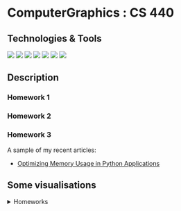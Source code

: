 # ComputerGraphics : CS 440

## Technologies & Tools
![](https://img.shields.io/badge/Editor-VS_Code-informational?style=flat&logo=intellij-idea&logoColor=white&color=2bbc8a)
![](https://img.shields.io/badge/Code-Python-informational?style=flat&logo=python&logoColor=white&color=2bbc8a)
![](https://img.shields.io/badge/Code-JavaScript-informational?style=flat&logo=javascript&logoColor=white&color=2bbc8a)
![](https://img.shields.io/badge/Code-Html-informational?style=flat&logo=HTML&logoColor=white&color=2bbc8a)
![](https://img.shields.io/badge/Code-CSS-informational?style=flat&logo=CSS&logoColor=white&color=2bbc8a)
![](https://img.shields.io/badge/Code-C++-informational?style=flat&logo=C++&logoColor=white&color=2bbc8a)
![](https://img.shields.io/badge/API-WebGL-informational?style=flat&logo=webgl&logoColor=white&color=2bbc8a)


##  Description

  <!-- [martinheinz.dev](https://martinheinz.dev/) -->
 ### Homework 1
 
 ### Homework 2
 
 ### Homework 3

A sample of my recent articles:

- [Optimizing Memory Usage in Python Applications](https://bit.ly/3M30D82)


## Some visualisations

<p float="left">
 <details>
  <summary>Homeworks</summary>
   
  <img height = 200px width = 350px align="center" src="https://github.com/HafsaI/Computer-Graphics/tree/main/images/tri_poly.png" />
  <img height = 200px width = 350px align="center" src="https://github.com/HafsaI/Computer-Graphics/blob/main/images/rect_poly.PNG" />
  <!-- <img height = 300px width = 380px align="center" src="https://github.com/HafsaI/Computer-Graphics/blob/main/images/sierpinski_1.png" /> -->
  <div>
  <img width = 500px align="center" src="https://github.com/HafsaI/Computer-Graphics/blob/main/images/circles.png" />
  </div>
   <div>
  <img width = 500px align="center" src="https://github.com/HafsaI/Computer-Graphics/blob/main/images/sierpinski_2.png" />
  </div>
  <img height = 300px width = 300px align="center" src="https://github.com/HafsaI/Computer-Graphics/blob/main/images/mandelbrot_cpu.png" />
  <img height = 300px width = 300px align="center" src="https://github.com/HafsaI/Computer-Graphics/blob/main/images/mandelbrot_gpu.png" />
  <img height = 400px width = 500px align="center" src="https://github.com/HafsaI/Computer-Graphics/blob/main/images/reflex.png" />
  <img height = 400px width = 500px align="center" src="https://github.com/HafsaI/Computer-Graphics/blob/main/images/galore.png" />
  <img src="https://github.com/HafsaI/Computer-Graphics/blob/main/images/tetrahedron.gif" width="200px">
     <img src="https://github.com/HafsaI/Computer-Graphics/blob/main/images/tetrahedron.webm" width="200px">

 <!-- <details>
  <summary>Homeworks</summary>
   
</details> -->
</p>

##### &#128101; Group Members
Hafsa Irfan, Akeel Ather Medina


